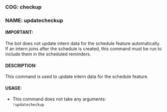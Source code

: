 ### COG: checkup
### NAME: updatecheckup

#### IMPORTANT:
The bot does not update intern data for the schedule feature
automatically. If an intern joins after the
schedule is created, this command must be run to include
them in the scheduled reminders.

#### DESCRIPTION:
This command is used to update intern data for the
schedule feature.

#### USAGE:
- This command does not take any arguments:\
`!updatecheckup`

